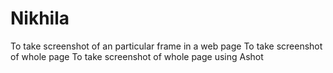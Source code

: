 # Nikhila

To take screenshot of an particular frame in a web page
To take screenshot of whole page 
To take screenshot of whole page using Ashot 
